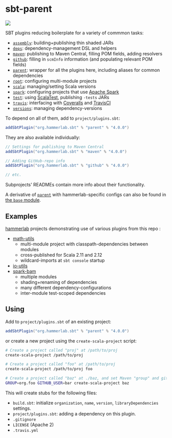 # sbt-parent

[![](https://travis-ci.org/hammerlab/sbt-parent.svg?branch=master)](https://travis-ci.org/hammerlab/sbt-parent)

SBT plugins reducing boilerplate for a variety of commmon tasks:
- [`assembly`](assembly): building+publishing thin shaded JARs
- [`deps`](deps): dependency-management DSL and helpers
- [`maven`](maven): publishing to Maven Central, filling POM fields, adding resolvers
- [`github`](github): filling in `scmInfo` information (and populating relevant POM fields)
- [`parent`](parent): wrapper for all the plugins here, including aliases for common dependencies
- [`root`](root): configuring multi-module projects
- [`scala`](scala): managing/setting Scala versions
- [`spark`](spark): configuring projects that use [Apache Spark](http://spark.apache.org/)
- [`test`](test): using [ScalaTest](http://www.scalatest.org/), publishing `-tests` JARs
- [`travis`](travis): interfacing with [Coveralls](https://coveralls.io/) and [TravisCI](https://travis-ci.org/)
- [`versions`](versions): managing dependency-versions

To depend on all of them, add to `project/plugins.sbt`:

```scala
addSbtPlugin("org.hammerlab.sbt" % "parent" % "4.0.0")
```

They are also available individually:

```scala
// Settings for publishing to Maven Central 
addSbtPlugin("org.hammerlab.sbt" % "maven" % "4.0.0")

// Adding GitHub-repo info
addSbtPlugin("org.hammerlab.sbt" % "github" % "4.0.0")

// etc.
```

Subprojects' READMEs contain more info about their functionality.

A derivative of [`parent`](parent) with hammerlab-specific configs can also be found in [the `base` module](base).

## Examples

[hammerlab](https://github.com/hammerlab) projects demonstrating use of various plugins from this repo :

- [math-utils](https://github.com/hammerlab/math-utils/blob/master/build.sbt)
  - multi-module project with classpath-dependencies between modules
  - cross-published for Scala 2.11 and 2.12
  - wildcard-imports at `sbt console` startup
- [io-utils](https://github.com/hammerlab/io-utils/blob/master/build.sbt)
- [spark-bam](https://github.com/hammerlab/spark-bam/blob/master/build.sbt)
  - multiple modules
  - shading+renaming of dependencies
  - many different dependency-configurations
  - inter-module test-scoped dependencies

## Using

Add to `project/plugins.sbt` of an existing project:

```scala
addSbtPlugin("org.hammerlab.sbt" % "parent" % "4.0.0")
```

or create a new project using the `create-scala-project` script:

```bash
# Create a project called "proj" at /path/to/proj
create-scala-project /path/to/proj

# Create a project called "foo" at /path/to/proj
create-scala-project /path/to/proj foo

# Create a project called "baz" at ./baz, and set Maven "group" and github-user to "org.foo" and "bar", resp.
GROUP=org.foo GITHUB_USER=bar create-scala-project baz
```

This will create stubs for the following files:

- `build.sbt`: initialize `organization`, `name`, `version`, `libraryDependencies` settings.
- `project/plugins.sbt`: adding a dependency on this plugin.
- `.gitignore`
- `LICENSE` (Apache 2)
- `.travis.yml`
